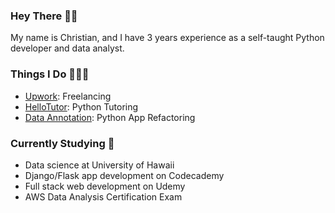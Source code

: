 ### Hey There 👋🏽
My name is Christian, and I have 3 years experience as a self-taught Python developer and data analyst.

### Things I Do 👨🏽‍💻
- [Upwork](https://www.upwork.com/freelancers/~0170b46925852a7c83): Freelancing
- [HelloTutor](https://www.hellotutor.org): Python Tutoring
- [Data Annotation](https://www.dataannotation.tech): Python App Refactoring

### Currently Studying 🧠
- Data science at University of Hawaii
- Django/Flask app development on Codecademy
- Full stack web development on Udemy
- AWS Data Analysis Certification Exam
